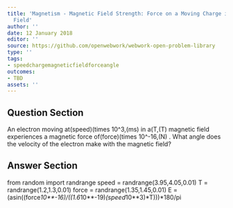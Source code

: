 ```yaml
---
title: 'Magnetism - Magnetic Field Strength: Force on a Moving Charge in a Magnetic
  Field'
author: ''
date: 12 January 2018
editor: ''
source: https://github.com/openwebwork/webwork-open-problem-library
type: ''
tags:
- speedchargemagneticfieldforceangle
outcomes:
- TBD
assets: ''
---
```


## Question Section 

An electron moving at(speed)(times 10^3,(ms) in a(T,(T) magnetic field experiences a magnetic force of(force)(times 10^-16,(N) . What angle does the velocity of the electron make with the magnetic field?


## Answer Section

from random import randrange
speed = randrange(3.95,4.05,0.01)
T = randrange(1.2,1.3,0.01)
force = randrange(1.35,1.45,0.01)
E = (asin((force*10**-16)/((1.6*10**-19)*(speed*10**3)*T)))*180/pi